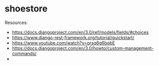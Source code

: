 # shoestore

Resources:
- https://docs.djangoproject.com/en/3.0/ref/models/fields/#choices
- https://www.django-rest-framework.org/tutorial/quickstart/
- https://www.youtube.com/watch?v=qrsq8g6bqbE
- https://docs.djangoproject.com/en/3.0/howto/custom-management-commands/
- 
